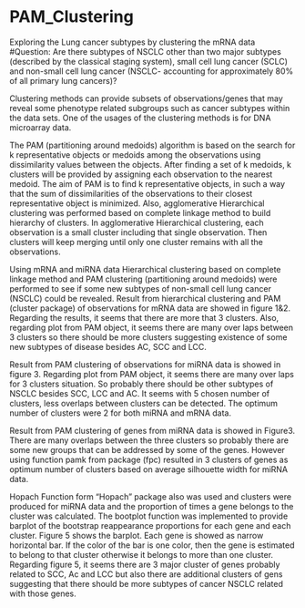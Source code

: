# PAM_Clustering
Exploring the Lung cancer subtypes by clustering the mRNA data
#Question: Are there subtypes of NSCLC other than two major subtypes (described by the classical staging system), small cell lung cancer (SCLC) and non-small cell lung cancer (NSCLC- accounting for approximately 80% of all primary lung cancers)?

Clustering methods can provide subsets of observations/genes that may reveal some phenotype related subgroups such as cancer subtypes within the data sets. One of the usages of the clustering methods is for DNA microarray data. 

The PAM (partitioning around medoids) algorithm is based on the search for k representative objects or medoids among the observations using dissimilarity values between the objects. After finding a set of k medoids, k clusters will be provided by assigning each observation to the nearest medoid. The aim of PAM is to find k representative objects, in such a way that the sum of dissimilarities of the observations to their closest representative object is minimized. Also, agglomerative Hierarchical clustering was performed based on complete linkage method to build hierarchy of clusters. In agglomerative Hierarchical clustering, each observation is a small cluster including that single observation. Then clusters will keep merging until only one cluster remains with all the observations.


Using mRNA and miRNA data Hierarchical clustering based on complete linkage method and PAM clustering (partitioning around medoids) were performed to see if some new subtypes of non-small cell lung cancer (NSCLC) could be revealed. Result from hierarchical clustering and PAM (cluster package) of observations for mRNA data are showed in figure 1&2. Regarding the results, it seems that there are more that 3 clusters. Also, regarding plot from PAM object, it seems there are many over laps between 3 clusters so there should be more clusters suggesting existence of some new subtypes of disease besides AC, SCC and LCC. 




Result from PAM clustering of observations for miRNA data is showed in figure 3. Regarding plot from PAM object, it seems there are many over laps for 3 clusters situation. So probably there should be other subtypes of NSCLC besides SCC, LCC and AC. It seems with 5 chosen number of clusters, less overlaps between clusters can be detected.  The optimum number of clusters were 2 for both miRNA and mRNA data. 

Result from PAM clustering of genes from miRNA data is showed in Figure3. There are many overlaps between the three clusters so probably there are some new groups that can be addressed by some of the genes. However using function pamk from package (fpc) resulted in 3 clusters of genes as optimum number of clusters based on average silhouette width for miRNA data. 

Hopach Function form “Hopach” package also was used and clusters were produced for miRNA data and the proportion of times a gene belongs to the cluster was calculated. The bootplot function was implemented to provide barplot of the bootstrap reappearance proportions for each gene and each cluster. Figure 5 shows the barplot. Each gene is showed as narrow horizontal bar. If the color of the bar is one color, then the gene is estimated to belong to that cluster otherwise it belongs to more than one cluster. Regarding figure 5, it seems there are 3 major cluster of genes probably related to SCC, Ac and LCC but also there are additional clusters of gens suggesting that there should be more subtypes of cancer NSCLC related with those genes. 
